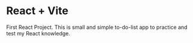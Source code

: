 # React + Vite
First React Project.
This is small and simple to-do-list app to practice and test my React knowledge.
